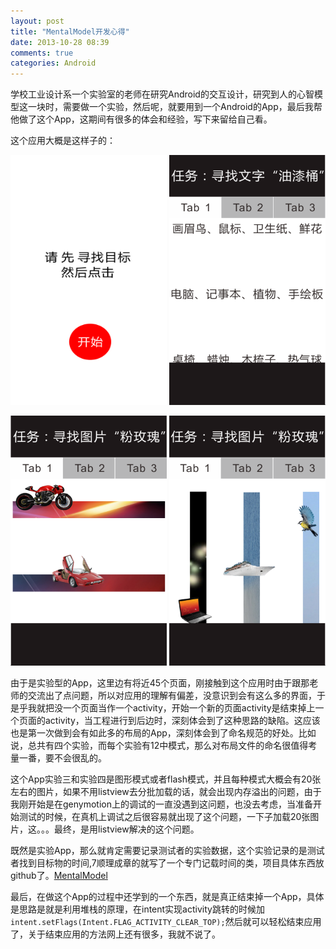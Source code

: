 ```yaml
---
layout: post
title: "MentalModel开发心得"
date: 2013-10-28 08:39
comments: true
categories: Android
---
```

学校工业设计系一个实验室的老师在研究Android的交互设计，研究到人的心智模型这一块时，需要做一个实验，然后呢，就要用到一个Android的App，最后我帮他做了这个App，这期间有很多的体会和经验，写下来留给自己看。

这个应用大概是这样子的：

   <img src="/images/实验2.jpg" width="250" height="400"/> <img src="/images/testtwo.png" width="250" height="400" />

<!--more-->

   <img src="/images/testthree.png" width="250" height="400" /> <img src="/images/image.png" width="250" height="400" />

由于是实验型的App，这里边有将近45个页面，刚接触到这个应用时由于跟那老师的交流出了点问题，所以对应用的理解有偏差，没意识到会有这么多的界面，于是乎我就把没一个页面当作一个activity，开始一个新的页面activity是结束掉上一个页面的activity，当工程进行到后边时，深刻体会到了这种思路的缺陷。这应该也是第一次做到会有如此多的布局的App，深刻体会到了命名规范的好处。比如说，总共有四个实验，而每个实验有12中模式，那么对布局文件的命名很值得考量一番，要不会很乱的。

这个App实验三和实验四是图形模式或者flash模式，并且每种模式大概会有20张左右的图片，如果不用listview去分批加载的话，就会出现内存溢出的问题，由于我刚开始是在genymotion上的调试的一直没遇到这问题，也没去考虑，当准备开始测试的时候，在真机上调试之后很容易就出现了这个问题，一下子加载20张图片，这。。。最终，是用listview解决的这个问题。

既然是实验App，那么就肯定需要记录测试者的实验数据，这个实验记录的是测试者找到目标物的时间,7顺理成章的就写了一个专门记载时间的类，项目具体东西放github了。[MentalModel](https://github.com/fanhongwei/MentalModel)

最后，在做这个App的过程中还学到的一个东西，就是真正结束掉一个App，具体是思路是就是利用堆栈的原理，在intent实现activity跳转的时候加`intent.setFlags(Intent.FLAG_ACTIVITY_CLEAR_TOP);`然后就可以轻松结束应用了，关于结束应用的方法网上还有很多，我就不说了。
